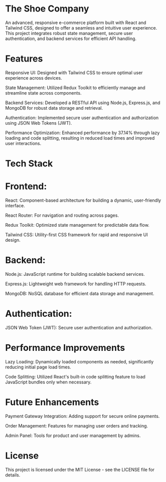 # The Shoe Company
An advanced, responsive e-commerce platform built with React and Tailwind CSS, designed to offer a seamless and intuitive user experience. This project integrates robust state management, secure user authentication, and backend services for efficient API handling.

# Features
Responsive UI: Designed with Tailwind CSS to ensure optimal user experience across devices.

State Management: Utilized Redux Toolkit to efficiently manage and streamline state across components.

Backend Services: Developed a RESTful API using Node.js, Express.js, and MongoDB for robust data storage and retrieval.

Authentication: Implemented secure user authentication and authorization using JSON Web Tokens (JWT).

Performance Optimization: Enhanced performance by 37.14% through lazy loading and code splitting, resulting in reduced load times and improved user interactions.

# Tech Stack

# Frontend:
React: Component-based architecture for building a dynamic, user-friendly interface.

React Router: For navigation and routing across pages.

Redux Toolkit: Optimized state management for predictable data flow.

Tailwind CSS: Utility-first CSS framework for rapid and responsive UI design.

# Backend:
Node.js: JavaScript runtime for building scalable backend services.

Express.js: Lightweight web framework for handling HTTP requests.

MongoDB: NoSQL database for efficient data storage and management.

# Authentication:
JSON Web Token (JWT): Secure user authentication and authorization.

# Performance Improvements
Lazy Loading: Dynamically loaded components as needed, significantly reducing initial page load times.

Code Splitting: Utilized React's built-in code splitting feature to load JavaScript bundles only when necessary.

# Future Enhancements
Payment Gateway Integration: Adding support for secure online payments.

Order Management: Features for managing user orders and tracking.

Admin Panel: Tools for product and user management by admins.

# License
This project is licensed under the MIT License - see the LICENSE file for details.
